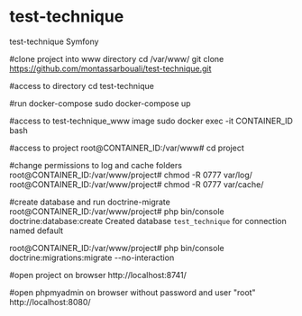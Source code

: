 # test-technique
test-technique Symfony

#clone project into www directory
cd /var/www/
git clone https://github.com/montassarbouali/test-technique.git

#access to directory
cd test-technique

#run docker-compose
sudo docker-compose up

#access to test-technique_www image
sudo docker exec -it CONTAINER_ID bash

#access to project 
root@CONTAINER_ID:/var/www# cd project

#change permissions to log and cache folders
root@CONTAINER_ID:/var/www/project# chmod -R 0777 var/log/
root@CONTAINER_ID:/var/www/project# chmod -R 0777 var/cache/

#create database and run doctrine-migrate
root@CONTAINER_ID:/var/www/project# php bin/console doctrine:database:create
Created database `test_technique` for connection named default

root@CONTAINER_ID:/var/www/project# php bin/console doctrine:migrations:migrate --no-interaction

#open project on browser
http://localhost:8741/

#open phpmyadmin on browser without password and user "root"
http://localhost:8080/

